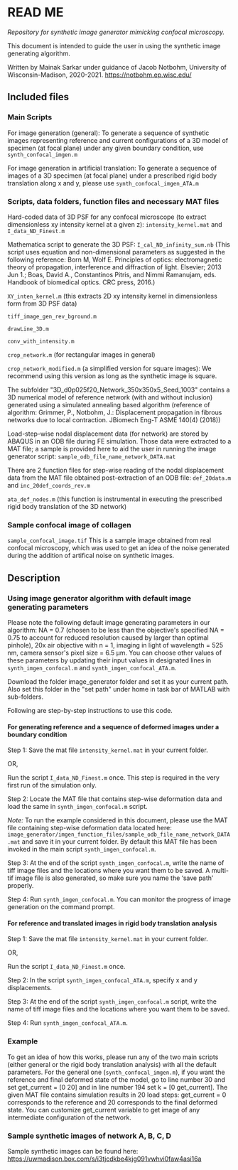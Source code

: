 # READ ME

*Repository for synthetic image generator mimicking confocal microscopy.*

This document is intended to guide the user in using the synthetic image generating algorithm.

Written by Mainak Sarkar under guidance of Jacob Notbohm, University of Wisconsin-Madison, 2020-2021. https://notbohm.ep.wisc.edu/

## Included files

### Main Scripts 

For image generation (general): To generate a sequence of synthetic images representing reference and current configurations of a 3D model of specimen (at focal plane) under any given
boundary condition, use `synth_confocal_imgen.m`

For image generation in artificial translation: To generate a sequence of images of a 3D specimen (at focal plane) under a prescribed rigid body translation along x and y, please 
use `synth_confocal_imgen_ATA.m`

### Scripts, data folders, function files and necessary MAT files

Hard-coded data of 3D PSF for any confocal microscope (to extract dimensionless xy intensity kernel at a given z): `intensity_kernel.mat` and `I_data_ND_Finest.m `

Mathematica script to generate the 3D PSF: `I_cal_ND_infinity_sum.nb` (This script uses  equation and non-dimensional parameters as suggested in the following reference: Born M, Wolf E. Principles of optics: electromagnetic theory of propagation, interference 
and diffraction of light. Elsevier; 2013 Jun 1.; Boas, David A., Constantinos Pitris, and Nimmi Ramanujam, eds. Handbook of biomedical optics. CRC press, 2016.)

`XY_inten_kernel.m` (this extracts 2D xy intensity kernel in dimensionless form from 3D PSF data)

`tiff_image_gen_rev_bground.m`

`drawLine_3D.m`

`conv_with_intensity.m`

`crop_network.m` (for rectangular images in general) 

`crop_network_modified.m` (a simplified version for square images): We recommend using this version as long as the synthetic image is square. 

The subfolder "3D_d0p025f20_Network_350x350x5_Seed_1003" contains a 3D numerical model of reference network (with and without inclusion) generated using a simulated annealing based algorithm 
(reference of algorithm: Grimmer, P., Notbohm, J.: Displacement propagation in fibrous networks due to local contraction. JBiomech Eng-T ASME 140(4) (2018))

Load-step-wise nodal displacement data (for network) are stored by ABAQUS in an ODB file during FE simulation. Those data were extracted to a MAT file; a sample is provided here 
to aid the user in running the image generator script: `sample_odb_file_name_network_DATA.mat`

There are 2 function files for step-wise reading of the nodal displacement data from the MAT file obtained post-extraction of an ODB file: `def_20data.m `
and `inc_20def_coords_rev.m`

`ata_def_nodes.m` (this function is instrumental in executing the prescribed rigid body translation of the 3D network)

### Sample confocal image of collagen

`sample_confocal_image.tif` This is a sample image obtained from real confocal microscopy, which was used to get an idea of the noise generated during the addition of artifical noise on synthetic images.

## Description 

### Using image generator algorithm with default image generating parameters

Please note the following default image generating parameters in our algorithm: NA = 0.7 
(chosen to be less than the objective's specified NA = 0.75 to account for  reduced resolution caused by larger than optimal pinhole), 20x air objective with n = 1, imaging in light of wavelength = 525 nm, camera sensor's 
pixel size = 6.5 µm. You can choose other values of these parameters by updating their input values in designated lines in `synth_imgen_confocal.m` and `synth_imgen_confocal_ATA.m`. 

Download the folder image_generator folder and set it as your current path. Also set this folder in the "set path" under home in task bar of MATLAB with sub-folders.

Following are step-by-step instructions to use this code.

#### For generating reference and a sequence of deformed images under a boundary condition
Step 1: Save the mat file `intensity_kernel.mat` in your current folder. 

OR,

Run the script `I_data_ND_Finest.m` once. This step is required in the very first run of the simulation only.

Step 2: Locate the MAT file that contains step-wise deformation data and load the same in `synth_imgen_confocal.m` script.

*Note:* To run the example considered in this document, please use the MAT file containing step-wise deformation data located here: 
`image_generator/imgen_function_files/sample_odb_file_name_network_DATA.mat` and save it in your current folder. By default this MAT file has been invoked in the main script 
`synth_imgen_confocal.m`.

Step 3: At the end of the script `synth_imgen_confocal.m`, write the name of tiff image files and the locations where you want them to be saved. A multi-tif image file is also generated, so make sure you name the ‘save path’ properly.

Step 4: Run `synth_imgen_confocal.m`. You can monitor the progress of image generation on the command prompt.

#### For reference and translated images in rigid body translation analysis
Step 1: Save the mat file `intensity_kernel.mat` in your current folder.

OR,

Run the script `I_data_ND_Finest.m` once. 

Step 2: In the script `synth_imgen_confocal_ATA.m`, specify x and y displacements.

Step 3: At the end of the script `synth_imgen_confocal.m` script, write the name of tiff image files and the locations where you want them to be saved. 

Step 4: Run `synth_imgen_confocal_ATA.m`.

### Example
To get an idea of how this works, please run any of the two main scripts (either general or the rigid body translation analysis) with all the default parameters. For the general one (`synth_confocal_imgen.m`), if you 
want the reference and final deformed state of the model, go to line number 30 and set get_current = [0 20] and in line number 194 set k = [0 get_current]. The given MAT file contains simulation results 
in 20 load steps: get_current = 0 corresponds to the reference and 20 corresponds to the final deformed state. You can customize get_current variable to get image of any intermediate configuration of the network.

### Sample synthetic images of network A, B, C, D
 
Sample synthetic images can be found here: https://uwmadison.box.com/s/i3tjcdkbe4kjg091vwhvi0faw4asi16a

